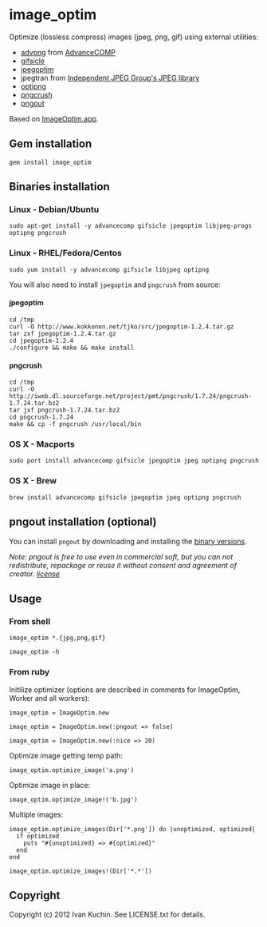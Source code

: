 # image_optim

Optimize (lossless compress) images (jpeg, png, gif) using external utilities:

* [advpng](http://advancemame.sourceforge.net/doc-advpng.html) from [AdvanceCOMP](http://advancemame.sourceforge.net/comp-readme.html)
* [gifsicle](http://www.lcdf.org/gifsicle/)
* [jpegoptim](http://www.kokkonen.net/tjko/projects.html)
* jpegtran from [Independent JPEG Group's JPEG library](http://www.ijg.org/)
* [optipng](http://optipng.sourceforge.net/)
* [pngcrush](http://pmt.sourceforge.net/pngcrush/)
* [pngout](http://www.advsys.net/ken/util/pngout.htm)

Based on [ImageOptim.app](http://imageoptim.com/).

## Gem installation

    gem install image_optim

## Binaries installation

### Linux - Debian/Ubuntu

    sudo apt-get install -y advancecomp gifsicle jpegoptim libjpeg-progs optipng pngcrush

### Linux - RHEL/Fedora/Centos

    sudo yum install -y advancecomp gifsicle libjpeg optipng

You will also need to install `jpegoptim` and `pngcrush` from source:

#### jpegoptim

    cd /tmp
    curl -O http://www.kokkonen.net/tjko/src/jpegoptim-1.2.4.tar.gz
    tar zxf jpegoptim-1.2.4.tar.gz
    cd jpegoptim-1.2.4
    ./configure && make && make install

#### pngcrush

    cd /tmp
    curl -O http://iweb.dl.sourceforge.net/project/pmt/pngcrush/1.7.24/pngcrush-1.7.24.tar.bz2
    tar jxf pngcrush-1.7.24.tar.bz2
    cd pngcrush-1.7.24
    make && cp -f pngcrush /usr/local/bin

### OS X - Macports

    sudo port install advancecomp gifsicle jpegoptim jpeg optipng pngcrush

### OS X - Brew

    brew install advancecomp gifsicle jpegoptim jpeg optipng pngcrush

## pngout installation (optional)

You can install `pngout` by downloading and installing the [binary versions](http://www.jonof.id.au/kenutils).

_Note: pngout is free to use even in commercial soft, but you can not redistribute, repackage or reuse it without consent and agreement of creator. [license](http://advsys.net/ken/utils.htm#pngoutkziplicense)_

## Usage

### From shell

    image_optim *.{jpg,png,gif}

    image_optim -h

### From ruby

Initilize optimizer (options are described in comments for ImageOptim, Worker and all workers):

    image_optim = ImageOptim.new

    image_optim = ImageOptim.new(:pngout => false)

    image_optim = ImageOptim.new(:nice => 20)

Optimize image getting temp path:

    image_optim.optimize_image('a.png')

Optimize image in place:

    image_optim.optimize_image!('b.jpg')

Multiple images:

    image_optim.optimize_images(Dir['*.png']) do |unoptimized, optimized|
      if optimized
        puts "#{unoptimized} => #{optimized}"
      end
    end

    image_optim.optimize_images!(Dir['*.*'])

## Copyright

Copyright (c) 2012 Ivan Kuchin. See LICENSE.txt for details.
